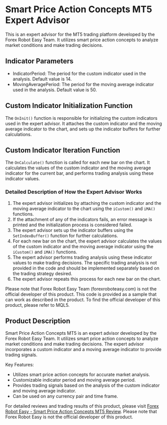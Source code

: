 # Smart Price Action Concepts MT5 Expert Advisor

This is an expert advisor for the MT5 trading platform developed by the Forex Robot Easy Team. It utilizes smart price action concepts to analyze market conditions and make trading decisions. 

## Indicator Parameters

- IndicatorPeriod: The period for the custom indicator used in the analysis. Default value is 14.
- MovingAveragePeriod: The period for the moving average indicator used in the analysis. Default value is 50.

## Custom Indicator Initialization Function

The `OnInit()` function is responsible for initializing the custom indicators used in the expert advisor. It attaches the custom indicator and the moving average indicator to the chart, and sets up the indicator buffers for further calculations.

## Custom Indicator Iteration Function

The `OnCalculate()` function is called for each new bar on the chart. It calculates the values of the custom indicator and the moving average indicator for the current bar, and performs trading analysis using these indicator values.

### Detailed Description of How the Expert Advisor Works

1. The expert advisor initializes by attaching the custom indicator and the moving average indicator to the chart using the `iCustom()` and `iMA()` functions.
2. If the attachment of any of the indicators fails, an error message is printed and the initialization process is considered failed.
3. The expert advisor sets up the indicator buffers using the `SetIndexBuffer()` function for further calculations.
4. For each new bar on the chart, the expert advisor calculates the values of the custom indicator and the moving average indicator using the `iCustom()` and `iMA()` functions.
5. The expert advisor performs trading analysis using these indicator values to make trading decisions. The specific trading analysis is not provided in the code and should be implemented separately based on the trading strategy desired.
6. The expert advisor repeats this process for each new bar on the chart.

Please note that Forex Robot Easy Team (forexroboteasy.com) is not the official developer of this product. This code is provided as a sample that can work as described in the product. To find the official developer of this product, please refer to MQL5.

## Product Description

Smart Price Action Concepts MT5 is an expert advisor developed by the Forex Robot Easy Team. It utilizes smart price action concepts to analyze market conditions and make trading decisions. The expert advisor incorporates a custom indicator and a moving average indicator to provide trading signals.

Key Features:
- Utilizes smart price action concepts for accurate market analysis.
- Customizable indicator period and moving average period.
- Provides trading signals based on the analysis of the custom indicator and moving average indicator.
- Can be used on any currency pair and time frame.

For detailed reviews and trading results of this product, please visit [Forex Robot Easy - Smart Price Action Concepts MT5 Review](https://forexroboteasy.com/forex-robot-review/smart-price-action-concepts-mt5-review-pro-traders-choice/). Please note that Forex Robot Easy is not the official developer of this product.
